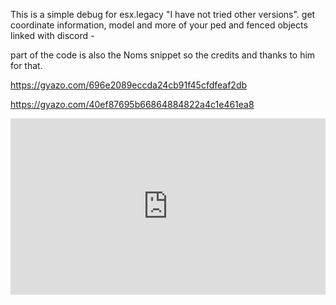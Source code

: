 This is a simple debug for esx.legacy "I have not tried other versions".
get coordinate information, model and more of your ped and fenced objects linked with discord -


part of the code is also the Noms snippet so the credits and thanks to him for that. 

https://gyazo.com/696e2089eccda24cb91f45cfdfeaf2db

https://gyazo.com/40ef87695b66864884822a4c1e461ea8

<div style="width:100%;height:0px;position:relative;padding-bottom:55.937%;"><iframe src="https://streamable.com/e/ai7x3t" frameborder="0" width="100%" height="100%" allowfullscreen style="width:100%;height:100%;position:absolute;left:0px;top:0px;overflow:hidden;"></iframe></div>
